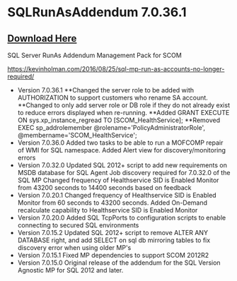 # SQLRunAsAddendum 7.0.36.1

## [Download Here][Download]

[Download]: https://github.com/thekevinholman/SQLRunAsAddendum/archive/refs/heads/master.zip

SQL Server RunAs Addendum Management Pack for SCOM

https://kevinholman.com/2016/08/25/sql-mp-run-as-accounts-no-longer-required/

* Version 7.0.36.1
**Changed the server role to be added with AUTHORIZATION to support customers who rename SA account.
**Changed to only add server role or DB role if they do not already exist to reduce errors displayed when re-running.
**Added GRANT EXECUTE ON sys.xp_instance_regread TO [SCOM_HealthService];
**Removed EXEC sp_addrolemember @rolename='PolicyAdministratorRole', @membername='SCOM_HealthService';
* Version 7.0.36.0
Added two tasks to be able to run a MOFCOMP repair of WMI for SQL namespace.
Added Alert view for discovery/monitoring errors
* Version 7.0.32.0
Updated SQL 2012+ script to add new requirements on MSDB database for SQL Agent Job discovery required for 7.0.32.0 of the SQL MP
Changed frequency of Healthservice SID is Enabled Monitor from 43200 seconds to 14400 seconds based on feedback
* Version 7.0.20.1
Changed frequency of Healthservice SID is Enabled Monitor from 60 seconds to 43200 seconds.
Added On-Demand recalculate capability to Healthservice SID is Enabled Monitor
* Version 7.0.20.0
Added SQL TcpPorts to configuration scripts to enable connecting to secured SQL environments
* Version 7.0.15.2
Updated SQL 2012+ script to remove ALTER ANY DATABASE right, and add SELECT on sql db mirroring tables to fix discovery error when using older MP's
* Version 7.0.15.1
Fixed MP dependencies to support SCOM 2012R2
* Version 7.0.15.0
Original release of the addendum for the SQL Version Agnostic MP for SQL 2012 and later.
